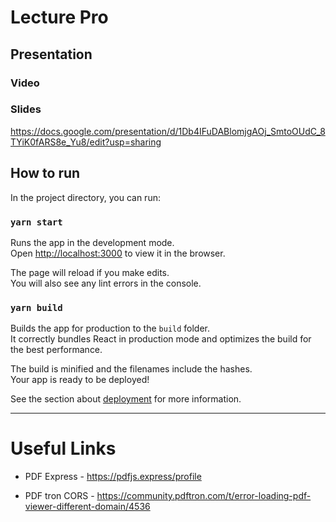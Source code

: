 # Lecture Pro

## Presentation

### Video

### Slides

https://docs.google.com/presentation/d/1Db4IFuDABlomjgAOj_SmtoOUdC_8TYiK0fARS8e_Yu8/edit?usp=sharing

## How to run

In the project directory, you can run:

### `yarn start`

Runs the app in the development mode.\
Open [http://localhost:3000](http://localhost:3000) to view it in the browser.

The page will reload if you make edits.\
You will also see any lint errors in the console.

### `yarn build`

Builds the app for production to the `build` folder.\
It correctly bundles React in production mode and optimizes the build for the best performance.

The build is minified and the filenames include the hashes.\
Your app is ready to be deployed!

See the section about [deployment](https://facebook.github.io/create-react-app/docs/deployment) for more information.

---

# Useful Links

- PDF Express - https://pdfjs.express/profile

- PDF tron CORS - https://community.pdftron.com/t/error-loading-pdf-viewer-different-domain/4536
